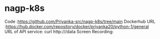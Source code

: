 # nagp-k8s
Code :https://github.com/Priyanka-src/nagp-k8s/tree/main
Dockerhub URL :https://hub.docker.com/repository/docker/priyanka20/python-1/general
URL of API service: curl http://<external-ip-of-loadbalancer-service>/data
Screen Recording: 
